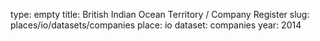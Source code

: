 type: empty
title: British Indian Ocean Territory / Company Register
slug: places/io/datasets/companies
place: io
dataset: companies
year: 2014
